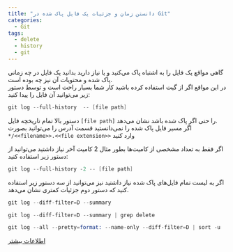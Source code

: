 ```yaml
---
title: "دانستن زمان و جزئیات یک فایل پاک شده در Git"
categories:
  - Git
tags:
  - delete
  - history
  - git
---
```


گاهی مواقع یک فایل را به اشتباه پاک می‌کنید و یا نیاز دارید بدانید یک فایل در چه زمانی پاک شده و محتویات آن نیز چه بوده است.  
در این مواقع اگر از گیت استفاده کرده باشید کار شما بسیار راحت است و توسط دستور زیر می‌توانید آن فایل را پیدا کنید:  

```s
git log --full-history  -- [file path]
```

دستور بالا تمام تاریخچه فایل `[file path]` را حتی اگر پاک شده باشد نشان می‌دهد.  
اگر مسیر فایل پاک شده را نمی‌دانستید قسمت آدرس را می‌توانید بصورت `*/<<filename>>.<<file extension>>` وارد کنید


اگر فقط به تعداد مشخصی از کامیت‌ها بطور مثال 2 کامیت آخر نیاز داشتید می‌توانید از دستور زیر استفاده کنید:  

```s
git log --full-history -2 -- [file path]
```

اگر به لیست تمام فایل‌های پاک شده نیاز داشتید نیز می‌توانید از سه دستور زیر استفاده کنید که دستور دوم جزئیات کمتری نشان می‌دهد.  

```s
git log --diff-filter=D --summary

git log --diff-filter=D --summary | grep delete

git log --all --pretty=format: --name-only --diff-filter=D | sort -u
```


[اطلاعات بیشتر](https://git-scm.com/docs/git-log)  